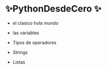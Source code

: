 ﻿# ✨PythonDesdeCero   ✨


 - el clasico hola mundo

 - las variables

 - Tipos de operadores

 - Strings

 - Listas
